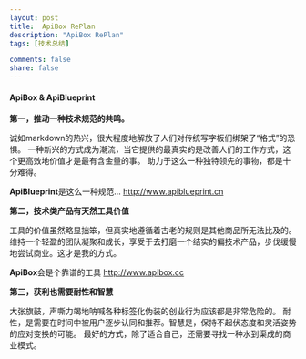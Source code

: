 ```yaml
---
layout: post
title:  ApiBox RePlan
description: "ApiBox RePlan"
tags: [技术总结]

comments: false
share: false
---
```



#### ApiBox & ApiBlueprint 

**第一，推动一种技术规范的共鸣。**

诚如markdown的热兴，很大程度地解放了人们对传统写字板们绑架了“格式”的恐惧。
一种新兴的方式成为潮流，当它提供的最真实的是改善人们的工作方式，这个更高效地价值才是最有含金量的事。
助力于这么一种独特领先的事物，都是十分难得。

**ApiBlueprint**是这么一种规范...  <http://www.apiblueprint.cn>  

**第二，技术类产品有天然工具价值**

工具的价值虽然略显拙笨，但真实地遵循着古老的规则是其他商品所无法比及的。
维持一个轻盈的团队凝聚和成长，享受于去打磨一个结实的偏技术产品，步伐缓慢地尝试商业。这才是我的方式。

**ApiBox**会是个靠谱的工具   <http://www.apibox.cc>

**第三，获利也需要耐性和智慧**

大张旗鼓，声嘶力竭地呐喊各种标签化伪装的创业行为应该都是非常危险的。
耐性，是需要在时间中被用户逐步认同和推荐。智慧是，保持不起伏态度和灵活姿势的应对变换的可能。
最好的方式，除了适合自己，还需要寻找一种水到渠成的商业模式。


 